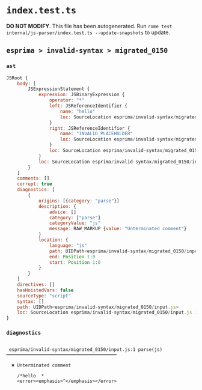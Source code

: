 # `index.test.ts`

**DO NOT MODIFY**. This file has been autogenerated. Run `rome test internal/js-parser/index.test.ts --update-snapshots` to update.

## `esprima > invalid-syntax > migrated_0150`

### `ast`

```javascript
JSRoot {
	body: [
		JSExpressionStatement {
			expression: JSBinaryExpression {
				operator: "*"
				left: JSReferenceIdentifier {
					name: "hello"
					loc: SourceLocation esprima/invalid-syntax/migrated_0150/input.js 1:2-1:7 (hello)
				}
				right: JSReferenceIdentifier {
					name: "INVALID_PLACEHOLDER"
					loc: SourceLocation esprima/invalid-syntax/migrated_0150/input.js 2:0-2:0
				}
				loc: SourceLocation esprima/invalid-syntax/migrated_0150/input.js 1:2-2:0
			}
			loc: SourceLocation esprima/invalid-syntax/migrated_0150/input.js 1:2-2:0
		}
	]
	comments: []
	corrupt: true
	diagnostics: [
		{
			origins: [{category: "parse"}]
			description: {
				advice: []
				category: ["parse"]
				categoryValue: "js"
				message: RAW_MARKUP {value: "Unterminated comment"}
			}
			location: {
				language: "js"
				path: UIDPath<esprima/invalid-syntax/migrated_0150/input.js>
				end: Position 1:0
				start: Position 1:0
			}
		}
	]
	directives: []
	hasHoistedVars: false
	sourceType: "script"
	syntax: []
	path: UIDPath<esprima/invalid-syntax/migrated_0150/input.js>
	loc: SourceLocation esprima/invalid-syntax/migrated_0150/input.js 1:0-2:0
}
```

### `diagnostics`

```

 esprima/invalid-syntax/migrated_0150/input.js:1 parse(js) ━━━━━━━━━━━━━━━━━━━━━━━━━━━━━━━━━━━━━━━━━

  ✖ Unterminated comment

    /*hello  *
    <error><emphasis>^</emphasis></error>


```
